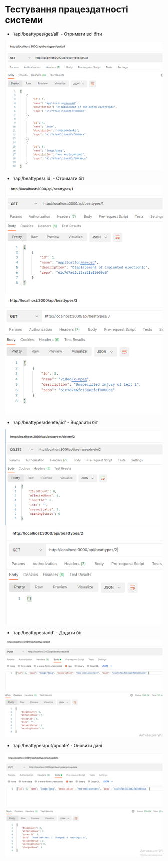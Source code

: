 # Тестування працездатності системи

- '/api/beattypes/get/all' - Отримати всі біти

![](./get_all.png)

- '/api/beattypes/:id' - Отримати біт

![](./get_id_1.png)
<br>
![](./get_id_3.png)

- '/api/beattypes/delete/:id' - Видалити біт

![](./delete_id_2.png)
<br>
![](id_2_after_delete.png)

- '/api/beattypes/add' - Додати біт

![](./add_id_5.png)

- '/api/beattypes/put/update' - Оновити дані

![](./update.png)

